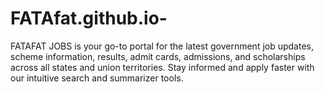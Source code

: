 # FATAfat.github.io-
FATAFAT JOBS is your go-to portal for the latest government job updates, scheme information, results, admit cards, admissions, and scholarships across all states and union territories. Stay informed and apply faster with our intuitive search and summarizer tools.
